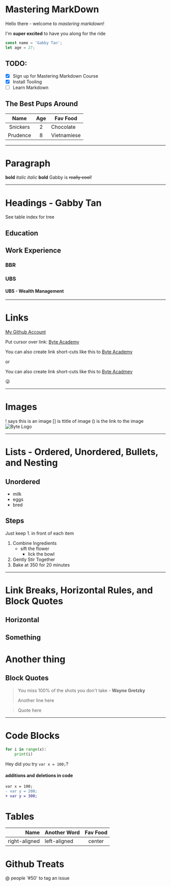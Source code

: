# Mastering MarkDown

Hello there - welcome to _mastering_ *markdown*!

I'm **super excited** to have you along for the ride

```javascript
const name = 'Gabby Tan';
let age = 27;
```

## TODO:
* [x] Sign up for Mastering Markdown Course
* [x] Install Tooling
* [ ] Learn Markdown

## The Best Pups Around

|   Name    | Age | Fav Food   |
|:---------:|:---:|------------|
|Snickers   |2    |Chocolate   |
|Prudence   |8    |Vietnamiese |

---

# Paragraph
**bold**
*italic*
_italic_
__bold__
Gabby is ~~really cool~~!

---

# Headings - Gabby Tan
See table index for tree 
## Education
## Work Experience
### BBR
### UBS
#### UBS - Wealth Management

---

# Links
[My Github Account](https://github.com/gabrielvtan)

Put cursor over link:
[Byte Academy](https://bytedev.co/dashboard/getting-started "This is the python pre-work")

You can also create link short-cuts like this to [Byte Academy][1]

or 

You can also create link short-cuts like this to [Byte Acadmey][byte]


[1]: https://bytedev.co/dashboard/getting-started 
[byte]: https://bytedev.co/dashboard/getting-started

:stuck_out_tongue_winking_eye:

---

# Images
! says this is an image [] is ttitle of image () is the link to the image
![Byte Logo](https://byteacademy.co/wp-content/uploads/2016/10/byte_academy_logo.png "This is the Byte Logo")

[2]:https://byteacademy.co/wp-content/uploads/2016/10/byte_academy_logo.png

---

# Lists - Ordered, Unordered, Bullets, and Nesting

## Unordered

+ milk
+ eggs
+ bred

## Steps
Just keep 1. in front of each item
1. Combine Ingredients
    * sift the flower
        * lick the bowl
1. Gently Stir Together
1. Bake at 350 for 20 minutes

---

# Link Breaks, Horizontal Rules, and Block Quotes
## Horizontal

Something 
----

Another thing
====

## Block Quotes
> You miss 100% of the shots you don't take -
**Wayne Gretzky**
>
>Another line here

>Quote here

---

# Code Blocks
```python
for i in range(x):
    print(i)
```

Hey did you try `var x = 100;`?

#### additions and deletions in code

```diff
var x = 100;
- var y = 200;
+ var y = 300;

```

# Tables
|   Name    | Another Word  | Fav Food   |
|----------:|:--------------|:----------:|
|right-aligned|left-aligned|center|


# Github Treats
@ people 
'#50' to tag an issue